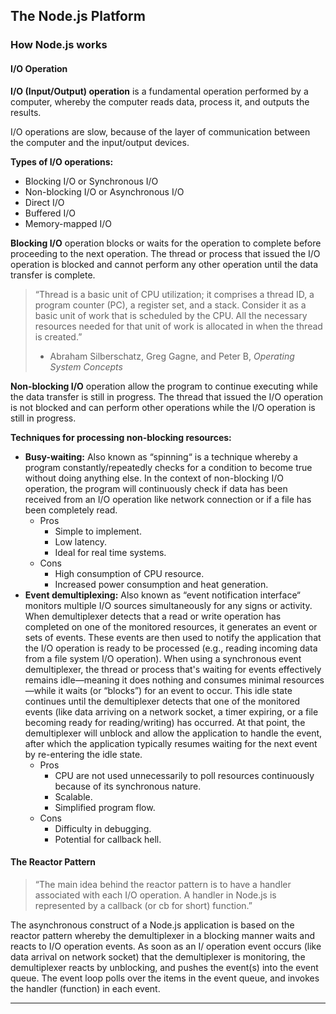 ## The Node.js Platform

### How Node.js works

#### I/O Operation

**I/O (Input/Output) operation** is a fundamental operation performed by a computer, whereby the computer reads data, process it, and outputs the results.

I/O operations are slow, because of the layer of communication between the computer and the input/output devices.

**Types of I/O operations:**

- Blocking I/O or Synchronous I/O
- Non-blocking I/O or Asynchronous I/O
- Direct I/O
- Buffered I/O
- Memory-mapped I/O

**Blocking I/O** operation blocks or waits for the operation to complete before proceeding to the next operation. The thread or process that issued the I/O operation is blocked and cannot perform any other operation until the data transfer is complete.

> “Thread is a basic unit of CPU utilization; it comprises a thread ID, a program counter (PC), a register set, and a stack. Consider it as a basic unit of work that is scheduled by the CPU. All the necessary resources needed for that unit of work is allocated in when the thread is created.”
>
> - Abraham Silberschatz, Greg Gagne, and Peter B, _Operating System Concepts_

**Non-blocking I/O** operation allow the program to continue executing while the data transfer is still in progress. The thread that issued the I/O operation is not blocked and can perform other operations while the I/O operation is still in progress.

**Techniques for processing non-blocking resources:**

- **Busy-waiting:** Also known as “spinning“ is a technique whereby a program constantly/repeatedly checks for a condition to become true without doing anything else. In the context of non-blocking I/O operation, the program will continuously check if data has been received from an I/O operation like network connection or if a file has been completely read.
  - Pros
    - Simple to implement.
    - Low latency.
    - Ideal for real time systems.
  - Cons
    - High consumption of CPU resource.
    - Increased power consumption and heat generation.
- **Event demultiplexing:** Also known as “event notification interface“ monitors multiple I/O sources simultaneously for any signs or activity. When demultiplexer detects that a read or write operation has completed on one of the monitored resources, it generates an event or sets of events. These events are then used to notify the application that the I/O operation is ready to be processed (e.g., reading incoming data from a file system I/O operation). When using a synchronous event demultiplexer, the thread or process that's waiting for events effectively remains idle—meaning it does nothing and consumes minimal resources—while it waits (or “blocks”) for an event to occur. This idle state continues until the demultiplexer detects that one of the monitored events (like data arriving on a network socket, a timer expiring, or a file becoming ready for reading/writing) has occurred. At that point, the demultiplexer will unblock and allow the application to handle the event, after which the application typically resumes waiting for the next event by re-entering the idle state.
  - Pros
    - CPU are not used unnecessarily to poll resources continuously because of its synchronous nature.
    - Scalable.
    - Simplified program flow.
  - Cons
    - Difficulty in debugging.
    - Potential for callback hell.

#### The Reactor Pattern

> “The main idea behind the reactor pattern is to have a handler associated with each I/O operation. A handler in Node.js is represented by a callback (or cb for short) function.”

The asynchronous construct of a Node.js application is based on the reactor pattern whereby the demultiplexer in a blocking manner waits and reacts to I/O operation events. As soon as an I/ operation event occurs (like data arrival on network socket) that the demultiplexer is monitoring, the demultiplexer reacts by unblocking, and pushes the event(s) into the event queue. The event loop polls over the items in the event queue, and invokes the handler (function) in each event.

---
